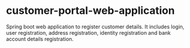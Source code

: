 # customer-portal-web-application
Spring boot web application to register customer details. It includes login, user registration, address registration, identity registration and bank account details registration.
